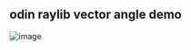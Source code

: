 
## odin raylib vector angle demo

![image](https://github.com/user-attachments/assets/a9bd9fa0-2326-4792-9100-39825c7c731e)
